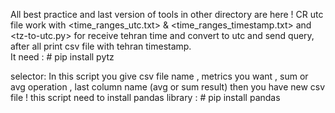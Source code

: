 All best practice and last version of tools in other directory are here !
CR utc file work with <time_ranges_utc.txt> & <time_ranges_timestamp.txt> and <tz-to-utc.py> for receive tehran time and convert to utc and send query, after all print csv file with tehran timestamp.  
It need : # pip install pytz

selector: In this script you give csv file name , metrics you want , sum or avg operation , last column name (avg or sum result) then you have new csv file ! 
this script need to install pandas library : # pip install pandas
